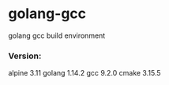 # golang-gcc
golang gcc build environment

### Version:
alpine 3.11
golang 1.14.2
gcc 9.2.0
cmake 3.15.5
